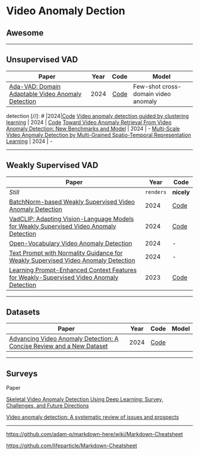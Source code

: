 # Video Anomaly Dection
## Awesome

---
## Unsupervised VAD

| Paper        | Year           | Code  | Model |
| ------------- |:-------------:| -----:|-----|
[Ada-VAD: Domain Adaptable Video Anomaly Detection](https://epubs.siam.org/doi/10.1137/1.9781611978032.73)|2024|[Code](https://github.com/donglgcn/ADA-VAD) | Few-shot cross-domain video anomaly
detection
[//]: # []()|2024|[Code]()
[Video anomaly detection guided by clustering learning](https://www.sciencedirect.com/science/article/abs/pii/S0031320324003017) | 2024 | [Code](https://github.com/Bun-TianYi/Video-anomaly-detection-guided-by-clustering-learning)
[Toward Video Anomaly Retrieval From Video Anomaly Detection: New Benchmarks and Model](https://ieeexplore.ieee.org/abstract/document/10471334) | 2024 | -
[Multi-Scale Video Anomaly Detection by Multi-Grained Spatio-Temporal Representation Learning](https://openaccess.thecvf.com/content/CVPR2024/papers/Zhang_Multi-Scale_Video_Anomaly_Detection_by_Multi-Grained_Spatio-Temporal_Representation_Learning_CVPR_2024_paper.pdf) | 2024 | -


---
## Weakly Supervised VAD

Paper | Year | Code
--- | --- | ---
*Still* | `renders` | **nicely**
[BatchNorm-based Weakly Supervised Video Anomaly Detection](https://arxiv.org/pdf/2311.15367v1) | 2024 | [Code](https://github.com/cool-xuan/bn-wvad)
[VadCLIP: Adapting Vision-Language Models for Weakly Supervised Video Anomaly Detection](https://ojs.aaai.org/index.php/AAAI/article/view/28423/28826) | 2024 | [Code](https://github.com/nwpu-zxr/VadCLIP)
[Open-Vocabulary Video Anomaly Detection](https://openaccess.thecvf.com/content/CVPR2024/papers/Wu_Open-Vocabulary_Video_Anomaly_Detection_CVPR_2024_paper.pdf) | 2024 | -
[Text Prompt with Normality Guidance for Weakly Supervised Video Anomaly Detection](https://openaccess.thecvf.com/content/CVPR2024/papers/Yang_Text_Prompt_with_Normality_Guidance_for_Weakly_Supervised_Video_Anomaly_CVPR_2024_paper.pdf) | 2024 | -
[Learning Prompt-Enhanced Context Features for Weakly-Supervised Video Anomaly Detection](https://arxiv.org/pdf/2306.14451) | 2023 | [Code](https://github.com/yujiangpu20/PEL4VAD)

---
## Datasets

Paper | Year | Code | Model |
--- | --- | --- | --- |
[Advancing Video Anomaly Detection: A Concise Review and a New Dataset](https://arxiv.org/abs/2402.04857)|2024|[Code](https://msad-dataset.github.io/)
---
## Surveys
Paper 

[Skeletal Video Anomaly Detection Using Deep Learning: Survey, Challenges, and Future Directions](https://ieeexplore.ieee.org/stamp/stamp.jsp?arnumber=10453042)

[Video anomaly detection: A systematic review of issues and prospects](https://www.sciencedirect.com/science/article/abs/pii/S0925231224004971)

---
https://github.com/adam-p/markdown-here/wiki/Markdown-Cheatsheet

https://github.com/lifeparticle/Markdown-Cheatsheet
